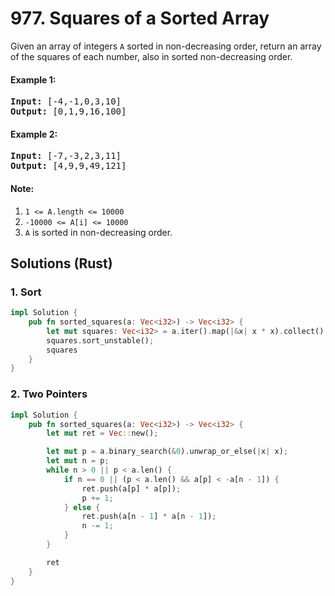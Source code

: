 # 977. Squares of a Sorted Array
Given an array of integers ```A``` sorted in non-decreasing order, return an array of the squares of each number, also in sorted non-decreasing order.

#### Example 1:
<pre>
<strong>Input:</strong> [-4,-1,0,3,10]
<strong>Output:</strong> [0,1,9,16,100]
</pre>

#### Example 2:
<pre>
<strong>Input:</strong> [-7,-3,2,3,11]
<strong>Output:</strong> [4,9,9,49,121]
</pre>

#### Note:
1. ```1 <= A.length <= 10000```
2. ```-10000 <= A[i] <= 10000```
3. ```A``` is sorted in non-decreasing order.

## Solutions (Rust)

### 1. Sort
```Rust
impl Solution {
    pub fn sorted_squares(a: Vec<i32>) -> Vec<i32> {
        let mut squares: Vec<i32> = a.iter().map(|&x| x * x).collect();
        squares.sort_unstable();
        squares
    }
}
```

### 2. Two Pointers
```Rust
impl Solution {
    pub fn sorted_squares(a: Vec<i32>) -> Vec<i32> {
        let mut ret = Vec::new();

        let mut p = a.binary_search(&0).unwrap_or_else(|x| x);
        let mut n = p;
        while n > 0 || p < a.len() {
            if n == 0 || (p < a.len() && a[p] < -a[n - 1]) {
                ret.push(a[p] * a[p]);
                p += 1;
            } else {
                ret.push(a[n - 1] * a[n - 1]);
                n -= 1;
            }
        }

        ret
    }
}
```
